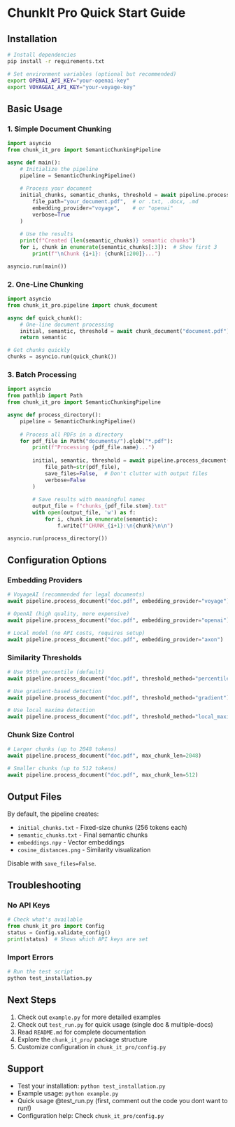 # ChunkIt Pro Quick Start Guide

## Installation

```bash
# Install dependencies
pip install -r requirements.txt

# Set environment variables (optional but recommended)
export OPENAI_API_KEY="your-openai-key"
export VOYAGEAI_API_KEY="your-voyage-key"
```

## Basic Usage

### 1. Simple Document Chunking

```python
import asyncio
from chunk_it_pro import SemanticChunkingPipeline

async def main():
    # Initialize the pipeline
    pipeline = SemanticChunkingPipeline()
    
    # Process your document
    initial_chunks, semantic_chunks, threshold = await pipeline.process_document(
        file_path="your_document.pdf",  # or .txt, .docx, .md
        embedding_provider="voyage",    # or "openai"
        verbose=True
    )
    
    # Use the results
    print(f"Created {len(semantic_chunks)} semantic chunks")
    for i, chunk in enumerate(semantic_chunks[:3]):  # Show first 3
        print(f"\nChunk {i+1}: {chunk[:200]}...")

asyncio.run(main())
```

### 2. One-Line Chunking

```python
import asyncio
from chunk_it_pro.pipeline import chunk_document

async def quick_chunk():
    # One-line document processing
    initial, semantic, threshold = await chunk_document("document.pdf")
    return semantic

# Get chunks quickly
chunks = asyncio.run(quick_chunk())
```

### 3. Batch Processing

```python
import asyncio
from pathlib import Path
from chunk_it_pro import SemanticChunkingPipeline

async def process_directory():
    pipeline = SemanticChunkingPipeline()
    
    # Process all PDFs in a directory
    for pdf_file in Path("documents/").glob("*.pdf"):
        print(f"Processing {pdf_file.name}...")
        
        initial, semantic, threshold = await pipeline.process_document(
            file_path=str(pdf_file),
            save_files=False,  # Don't clutter with output files
            verbose=False
        )
        
        # Save results with meaningful names
        output_file = f"chunks_{pdf_file.stem}.txt"
        with open(output_file, 'w') as f:
            for i, chunk in enumerate(semantic):
                f.write(f"CHUNK_{i+1}:\n{chunk}\n\n")

asyncio.run(process_directory())
```

## Configuration Options

### Embedding Providers

```python
# VoyageAI (recommended for legal documents)
await pipeline.process_document("doc.pdf", embedding_provider="voyage")

# OpenAI (high quality, more expensive)
await pipeline.process_document("doc.pdf", embedding_provider="openai")

# Local model (no API costs, requires setup)
await pipeline.process_document("doc.pdf", embedding_provider="axon")
```

### Similarity Thresholds

```python
# Use 95th percentile (default)
await pipeline.process_document("doc.pdf", threshold_method="percentile", percentile=95)

# Use gradient-based detection
await pipeline.process_document("doc.pdf", threshold_method="gradient")

# Use local maxima detection
await pipeline.process_document("doc.pdf", threshold_method="local_maxima")
```

### Chunk Size Control

```python
# Larger chunks (up to 2048 tokens)
await pipeline.process_document("doc.pdf", max_chunk_len=2048)

# Smaller chunks (up to 512 tokens)
await pipeline.process_document("doc.pdf", max_chunk_len=512)
```

## Output Files

By default, the pipeline creates:

- `initial_chunks.txt` - Fixed-size chunks (256 tokens each)
- `semantic_chunks.txt` - Final semantic chunks
- `embeddings.npy` - Vector embeddings
- `cosine_distances.png` - Similarity visualization

Disable with `save_files=False`.

## Troubleshooting

### No API Keys
```python
# Check what's available
from chunk_it_pro import Config
status = Config.validate_config()
print(status)  # Shows which API keys are set
```

### Import Errors
```bash
# Run the test script
python test_installation.py
```
## Next Steps

1. Check out `example.py` for more detailed examples
2. Check out `test_run.py` for quick usage (single doc & multiple-docs)
2. Read `README.md` for complete documentation
3. Explore the `chunk_it_pro/` package structure
4. Customize configuration in `chunk_it_pro/config.py`

## Support

- Test your installation: `python test_installation.py`
- Example usage: `python example.py`
- Quick usage @test_run.py (first, comment out the code you dont want to run!)
- Configuration help: Check `chunk_it_pro/config.py` 